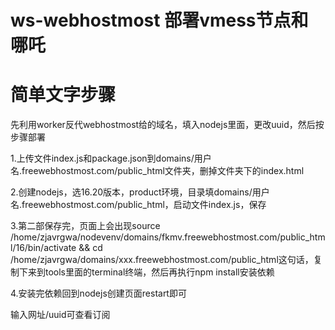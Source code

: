 # ws-webhostmost 部署vmess节点和哪吒

# 简单文字步骤

先利用worker反代webhostmost给的域名，填入nodejs里面，更改uuid，然后按步骤部署

1.上传文件index.js和package.json到domains/用户名.freewebhostmost.com/public_html文件夹，删掉文件夹下的index.html

2.创建nodejs，选16.20版本，product环境，目录填domains/用户名.freewebhostmost.com/public_html，启动文件index.js，保存

3.第二部保存完，页面上会出现source /home/zjavrgwa/nodevenv/domains/fkmv.freewebhostmost.com/public_html/16/bin/activate && cd /home/zjavrgwa/domains/xxx.freewebhostmost.com/public_html这句话，复制下来到tools里面的terminal终端，然后再执行npm install安装依赖

4.安装完依赖回到nodejs创建页面restart即可

输入网址/uuid可查看订阅
